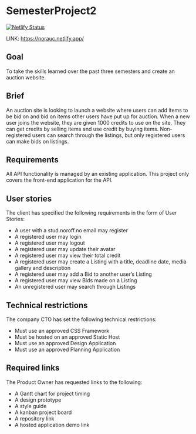 # SemesterProject2

[![Netlify Status](https://api.netlify.com/api/v1/badges/7fa71ca4-823f-4c36-994d-7d4332722476/deploy-status)](https://app.netlify.com/sites/norauc/deploys)

LINK: https://norauc.netlify.app/

## Goal
To take the skills learned over the past three semesters and create an auction website.



## Brief
An auction site is looking to launch a website where users can add items to be bid on and bid on items other users have put up for auction.
When a new user joins the website, they are given 1000 credits to use on the site. They can get credits by selling items and use credit by buying items. Non-registered users can search through the listings, but only registered users can make bids on listings.



## Requirements
All API functionality is managed by an existing application. This project only covers the front-end application for the API.



## User stories
The client has specified the following requirements in the form of User Stories:
</br>
- A user with a stud.noroff.no email may register
- A registered user may login
- A registered user may logout
- A registered user may update their avatar
- A registered user may view their total credit
- A registered user may create a Listing with a title, deadline date, media gallery and description
- A registered user may add a Bid to another user’s Listing
- A registered user may view Bids made on a Listing
- An unregistered user may search through Listings



## Technical restrictions
The company CTO has set the following technical restrictions:
- Must use an approved CSS Framework
- Must be hosted on an approved Static Host
- Must use an approved Design Application
- Must use an approved Planning Application



## Required links
The Product Owner has requested links to the following:
- A Gantt chart for project timing
- A design prototype
- A style guide
- A kanban project board
- A repository link
- A hosted application demo link
